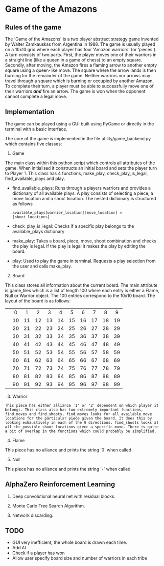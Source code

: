 # Game of the Amazons

## Rules of the game
The 'Game of the Amazons' is a two player abstract strategy game invented by Walter Zamkauskas from Argentina in 1988. The game is usually played on a 10x10 grid where each player has four 'Amazon warriors' (or 'pieces').
A turn consists of two parts. First, the player moves one of their warriors in a straight line (like a queen in a game of chess) to an empty square. Secondly, after moving, the Amazon fires a flaming arrow to another empty square using a queen-like move. The square where the arrow lands is then burning for the remainder of the game. Neither warriors nor arrows may travel through a square which is burning or occupied by another Amazon. To complete their turn, a player must be able to successfully move one of their warriors **_and_** fire an arrow. The game is won when the opponent cannot complete a legal move.

## Implementation

The game can be played using a GUI built using PyGame or directly in the terminal with a basic interface.

The core of the game is implemented in the file utility/game_backend.py which contains five classes:

1. Game

  The main class within this python script which controls all attributes of the game. When initialised it constructs an initial board and sets the player turn to Player 1. This class has 4 functions, make_play, check_play_is_legal, find_available_plays and play.
  * find_available_plays: Runs through a players warriors and provides a dictionary of all available plays. A play consists of selecting a piece, a move location and a shoot location. The nested dictionary is structured as follows
    
    ```
    available_plays[warrior_location][move_location] = [shoot_locations]
    ```
    
  * check_play_is_legal: Checks if a specific play belongs to the available_plays dictionary
  * make_play: Takes a board, piece, move, shoot combination and checks the play is legal. If the play is legal it makes the play by editing the board.
  * play: Used to play the game in terminal. Requests a play selection from the user and calls make_play.

2. Board

  This class stores all information about the current board. The main attribute is game_tiles which is a list of length 100 where each entry is either a Flame, Null or Warrior object. The 100 entries correspond to the 10x10 board. The layout of the board is as follows:

  |     |       |       |       |       |       |       |       |       |       |     |
  | --- | :---: | :---: | :---: | :---: | :---: | :---: | :---: | :---: | :---: | :---: |
  |     |    0  |    1  |    2  |    3  |    4  |    5  |    6  |    7  |    8  |    9  |
  |     |   10  |   11  |   12  |   13  |   14  |   15  |   16  |   17  |   18  |   19  |
  |     |   20  |   21  |   22  |   23  |   24  |   25  |   26  |   27  |   28  |   29  |
  |     |   30  |   31  |   32  |   33  |   34  |   35  |   36  |   37  |   38  |   39  |
  |     |   40  |   41  |   42  |   43  |   44  |   45  |   46  |   47  |   48  |   49  |
  |     |   50  |   51  |   52  |   53  |   54  |   55  |   56  |   57  |   58  |   59  |
  |     |   60  |   61  |   62  |   63  |   64  |   65  |   66  |   67  |   68  |   69  |
  |     |   70  |   71  |   72  |   73  |   74  |   75  |   76  |   77  |   78  |   79  |
  |     |   80  |   81  |   82  |   83  |   84  |   85  |   86  |   87  |   88  |   89  |
  |     |   90  |   91  |   92  |   93  |   94  |   95  |   96  |   97  |   98  |   99  |


  3. Warrior

    This piece has either alliance '1' or '2' dependent on which player it belongs. This class also has two extremely important functions, find_moves and find_shoots. find_moves looks for all available move locations for the particular piece given the board. It does this by looking exhaustively in each of the 9 directions. find_shoots looks at all the possible shoot locations given a specific move. There is quite a bit of overlap in the functions which could probably be simplified.

4. Flame

  This piece has no alliance and prints the string '0' when called

5. Null

  This piece has no alliance and prints the string '-' when called




## AlphaZero Reinforcement Learning

1) Deep convolutional neural net with residual blocks.

2) Monte Carlo Tree Search Algorithm.

3) Network discarding.

## TODO
- GUI very inefficient, the whole board is drawn each time.
- Add AI
- Check if a player has won
- Allow user specify board size and number of warriors in each tribe
